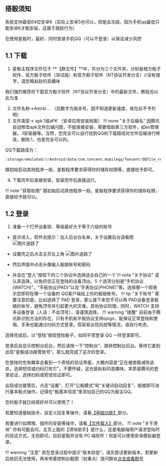## 搭骰须知

系统支持最低64位安卓6（实际上安卓5也可以，但是会冻结，因为手机qq最低只能安卓6才能安装，这属于跳脸行为）

在使用星骰时，最好，同时安装手机QQ（可以不登录）以保证减少风控

## 1.1 下载

1. 星骰主程序文件位于 **【群文件】**中，共分为三个文件夹，分别是棺方骰子软件、官方骰子软件（测试版）和官方骰子软件（NT协议开发分支）//没有错字，请忽略赵赵的恶趣味

我们强烈推荐你下载官方骰子软件（NT协议开发分支）中的最新文件，教程也以此为准



2. 文件名称→Astral.... （后数字为版本号，因不知道更新速度，故在此不予列明）
3. 文件类型→ apk.1或aPK （安卓应用安装档案） 
!!! none "关于后缀名"
    因腾讯自动修改apk文件后缀问题，不能直接安装，需要借助第三方软件，如es管理器，.1安装器等。当然，您完全可以自行找到QQ的下载路径对文件后缀进行修改，删除.1，也是完全可以的。

QQ下载路径为：
```py
/storage/emulated/0/Android/data/com.tencent.mobileqq/Tencent/QQfile_recv/
```
跟初始启动其他程序一般，星骰程序要求获得你的储存权限等，直接给予即可。

4. 下载完毕后直接安装，安装完毕后直接运行。

!!! note "获取权限"
    跟初始启动其他程序一般，星骰程序要求获得你的储存权限，直接给予就可以。

## 1.2 登录

1. 准备一个打开设备锁、等级最好大于等于六级的账号
* 首次进入，软件会提示：加入后台白名单，关于设置后台请看图
![图片迷路了](https://image.snoweven.com/i/2024/03/09/icx42m.jpg)
* 设置完之后点击主页左上角
![图片迷路了](https://image.snoweven.com/i/2024/03/09/igntxz.jpeg)

* 然后界面中点击头像输入骰娘账号和密码
* 并且在“登入”按钮下的三个协议中选择适合自己的一个
!!! note "关于协议"
     请认真选择，以免将您正在登陆的设备顶出。5 个选项分别是“手机协议(WATCH)”，“平板协议(PAD)”以及“手表协议(PHONE)”等。选择哪一个即表示您即将在哪一个设备的 QQ客户端挂上你的骰娘账号。
!!! tip "关于账号"
     需要注意的是，比如选择了 PAD 登录，那么接下来您不可以再 PAD设备登录骰娘的账号，避免顶号并引起更大的灾难。其他协议同理。同时，WATCH 支持多设备登录（人话：不会顶号），请谨慎选择。
!!! warning "提醒"
     目前由于腾讯新识别方法的存在，只有手机和平板协议支持qsign，能保证正常登陆和使用。手表也能通过扫码方式登录，但容易出现风控等情况，请自行考虑。

选择完成后，以“登陆”按钮登陆骰子，如同平常登录 QQ 一样登录即可。

登录后会显示控制台前台，然后请按一下“控制台”，跳转控制台后台。等待它直到出现“星骰成功接管账号”。那么就完成了这次的登录。

在登陆时您有概率会看到一个奇怪的验证界面，大概内容是“正在被南极减除追杀，选择短信或扫码打败它”。不要怀疑，这也是赵赵的恶趣味。本质是腾讯的登录验证，选择扫码或短信验证即可。

出现成功接管后，点击“设置”，打开“公骰模式”和“关键词自动回复”，骰娘即可进行基本骰点操作。记得在“骰基本信息”里添加自己的QQ为骰主QQ。

您的骰子就已经搭好并可以使用了！

若要知道基础指令，自定义回复等操作，请看[【基础功能】](function.md)部分。

若要进行如牌堆、插件的安装等操作，请看[【文件载入】](load.md)部分。
!!! note "关于滑块"
     你有可能会问，主页上面的【滑块助手】是什么，这是电脑端用户请求登陆时的验证方式。无视即可。目前星骰并没有 PC 端软件！但是可以使用安卓模拟器登录。

!!! warning "注意"
     若在登录过程中提示”版本较低“，请先尝试更新版本，若更新后依旧无法使用，再来带着控制台截图（划重点）提问群友[点击查看群号](1.md)




